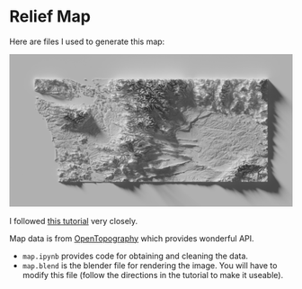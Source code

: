 # Relief Map

Here are files I used to generate this map:

![Relief map of Washington](washington_print_small.png)

I followed [this tutorial](https://somethingaboutmaps.wordpress.com/blender-relief-tutorial-getting-set-up/) very closely.

Map data is from [OpenTopography](https://opentopography.org/) which provides wonderful API.

- `map.ipynb` provides code for obtaining and cleaning the data.
- `map.blend` is the blender file for rendering the image. You will have to modify this file (follow the directions in the tutorial to make it useable).
